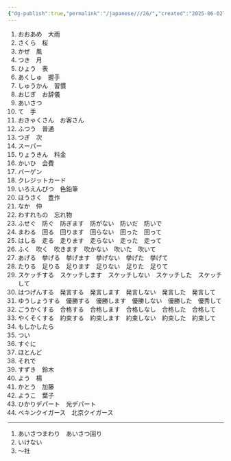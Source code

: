 ```yaml
---
{"dg-publish":true,"permalink":"/japanese///26/","created":"2025-06-02T12:17:26.808+08:00","updated":"2025-06-02T12:42:35.626+08:00"}
---
```


1. おおあめ　大雨
2. さくら　桜
3. かぜ　風
4. つき　月
5. ひょう　表
6. あくしゅ　握手
7. しゅうかん　習慣
8. おじぎ　お辞儀
9. あいさつ
10. て　手
11. おきゃくさん　お客さん
12. ふつう　普通
13. つぎ　次
14. スーパー
15. りょうきん　料金
16. かいひ　会費
17. バーゲン
18. クレジットカード
19. いろえんぴつ　色鉛筆
20. ほうさく　豊作
21. なか　仲
22. わすれもの　忘れ物
23. ふせぐ　防ぐ　防ぎます　防がない　防いだ　防いで
24. まわる　回る　回ります　回らない　回った　回って
25. はしる　走る　走ります　走らない　走った　走って
26. ふく　吹く　吹きます　吹かない　吹いた　吹いて
27. あげる　挙げる　挙げます　挙げない　挙げた　挙げて
28. たりる　足りる　足ります　足りない　足りた　足りて
29. スケッチする　スケッチします　スケッチしない　スケッチした　スケッチして
30. はつげんする　発言する　発言します　発言しない　発言した　発言して
31. ゆうしょうする　優勝する　優勝します　優勝しない　優勝した　優秀して
32. ごうかくする　合格する　合格します　合格しなし　合格した　合格して
33. やくそくする　約束する　約束します　約束しない　約束した　約束して
34. もしかしたら
35. つい
36. すぐに
37. ほとんど
38. それで
39. すずき　鈴木
40. よう　楊
41. かとう　加藤
42. ようこ　葉子
43. ひかりデパート　光デパート
44. ペキンクイガース　北京クイガース
---
1. あいさつまわり　あいさつ回り
2. いけない
3. ～社